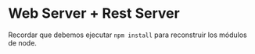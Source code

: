 # Web Server + Rest Server

Recordar que debemos ejecutar ```npm install``` para reconstruir los módulos de node.